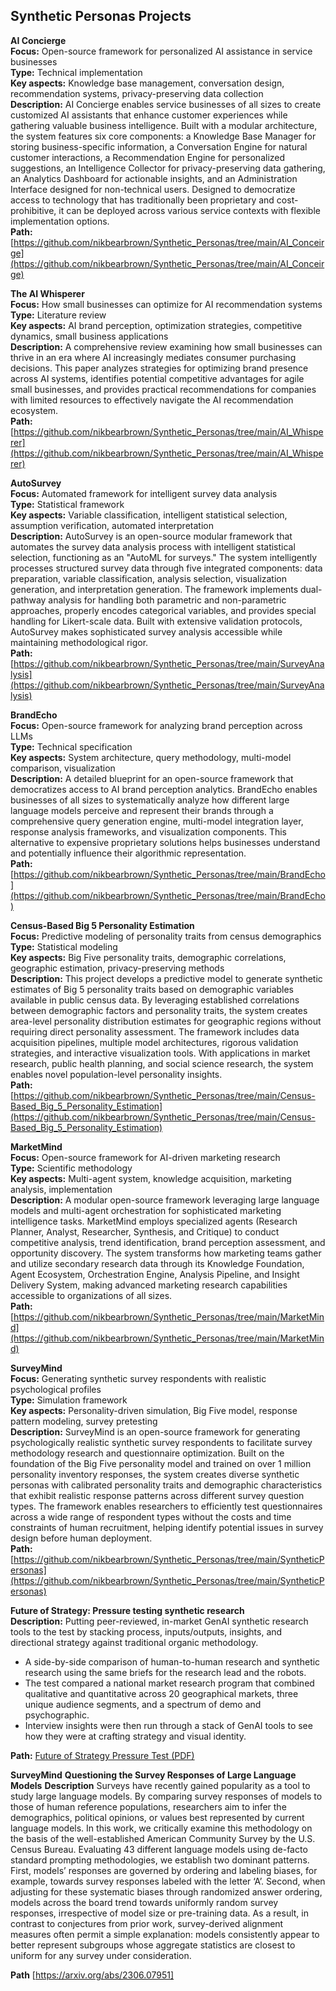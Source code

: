 ## **Synthetic Personas Projects**

**AI Concierge**  
**Focus:** Open-source framework for personalized AI assistance in service businesses  
**Type:** Technical implementation  
**Key aspects:** Knowledge base management, conversation design, recommendation systems, privacy-preserving data collection  
**Description:** AI Concierge enables service businesses of all sizes to create customized AI assistants that enhance customer experiences while gathering valuable business intelligence. Built with a modular architecture, the system features six core components: a Knowledge Base Manager for storing business-specific information, a Conversation Engine for natural customer interactions, a Recommendation Engine for personalized suggestions, an Intelligence Collector for privacy-preserving data gathering, an Analytics Dashboard for actionable insights, and an Administration Interface designed for non-technical users. Designed to democratize access to technology that has traditionally been proprietary and cost-prohibitive, it can be deployed across various service contexts with flexible implementation options.  
**Path:** [https://github.com/nikbearbrown/Synthetic_Personas/tree/main/AI_Conceirge](https://github.com/nikbearbrown/Synthetic_Personas/tree/main/AI_Conceirge)   

**The AI Whisperer**  
**Focus:** How small businesses can optimize for AI recommendation systems  
**Type:** Literature review  
**Key aspects:** AI brand perception, optimization strategies, competitive dynamics, small business applications  
**Description:** A comprehensive review examining how small businesses can thrive in an era where AI increasingly mediates consumer purchasing decisions. This paper analyzes strategies for optimizing brand presence across AI systems, identifies potential competitive advantages for agile small businesses, and provides practical recommendations for companies with limited resources to effectively navigate the AI recommendation ecosystem.  
**Path:** [https://github.com/nikbearbrown/Synthetic_Personas/tree/main/AI_Whisperer](https://github.com/nikbearbrown/Synthetic_Personas/tree/main/AI_Whisperer)    

**AutoSurvey**  
**Focus:** Automated framework for intelligent survey data analysis  
**Type:** Statistical framework  
**Key aspects:** Variable classification, intelligent statistical selection, assumption verification, automated interpretation  
**Description:** AutoSurvey is an open-source modular framework that automates the survey data analysis process with intelligent statistical selection, functioning as an "AutoML for surveys." The system intelligently processes structured survey data through five integrated components: data preparation, variable classification, analysis selection, visualization generation, and interpretation generation. The framework implements dual-pathway analysis for handling both parametric and non-parametric approaches, properly encodes categorical variables, and provides special handling for Likert-scale data. Built with extensive validation protocols, AutoSurvey makes sophisticated survey analysis accessible while maintaining methodological rigor.  
**Path:** [https://github.com/nikbearbrown/Synthetic_Personas/tree/main/SurveyAnalysis](https://github.com/nikbearbrown/Synthetic_Personas/tree/main/SurveyAnalysis)   

**BrandEcho**  
**Focus:** Open-source framework for analyzing brand perception across LLMs  
**Type:** Technical specification  
**Key aspects:** System architecture, query methodology, multi-model comparison, visualization  
**Description:** A detailed blueprint for an open-source framework that democratizes access to AI brand perception analytics. BrandEcho enables businesses of all sizes to systematically analyze how different large language models perceive and represent their brands through a comprehensive query generation engine, multi-model integration layer, response analysis frameworks, and visualization components. This alternative to expensive proprietary solutions helps businesses understand and potentially influence their algorithmic representation.  
**Path:** [https://github.com/nikbearbrown/Synthetic_Personas/tree/main/BrandEcho](https://github.com/nikbearbrown/Synthetic_Personas/tree/main/BrandEcho)   

**Census-Based Big 5 Personality Estimation**  
**Focus:** Predictive modeling of personality traits from census demographics  
**Type:** Statistical modeling  
**Key aspects:** Big Five personality traits, demographic correlations, geographic estimation, privacy-preserving methods  
**Description:** This project develops a predictive model to generate synthetic estimates of Big 5 personality traits based on demographic variables available in public census data. By leveraging established correlations between demographic factors and personality traits, the system creates area-level personality distribution estimates for geographic regions without requiring direct personality assessment. The framework includes data acquisition pipelines, multiple model architectures, rigorous validation strategies, and interactive visualization tools. With applications in market research, public health planning, and social science research, the system enables novel population-level personality insights.  
**Path:** [https://github.com/nikbearbrown/Synthetic_Personas/tree/main/Census-Based_Big_5_Personality_Estimation](https://github.com/nikbearbrown/Synthetic_Personas/tree/main/Census-Based_Big_5_Personality_Estimation)   

**MarketMind**  
**Focus:** Open-source framework for AI-driven marketing research  
**Type:** Scientific methodology  
**Key aspects:** Multi-agent system, knowledge acquisition, marketing analysis, implementation  
**Description:** A modular open-source framework leveraging large language models and multi-agent orchestration for sophisticated marketing intelligence tasks. MarketMind employs specialized agents (Research Planner, Analyst, Researcher, Synthesis, and Critique) to conduct competitive analysis, trend identification, brand perception assessment, and opportunity discovery. The system transforms how marketing teams gather and utilize secondary research data through its Knowledge Foundation, Agent Ecosystem, Orchestration Engine, Analysis Pipeline, and Insight Delivery System, making advanced marketing research capabilities accessible to organizations of all sizes.  
**Path:** [https://github.com/nikbearbrown/Synthetic_Personas/tree/main/MarketMind](https://github.com/nikbearbrown/Synthetic_Personas/tree/main/MarketMind)   

**SurveyMind**  
**Focus:** Generating synthetic survey respondents with realistic psychological profiles  
**Type:** Simulation framework  
**Key aspects:** Personality-driven simulation, Big Five model, response pattern modeling, survey pretesting  
**Description:** SurveyMind is an open-source framework for generating psychologically realistic synthetic survey respondents to facilitate survey methodology research and questionnaire optimization. Built on the foundation of the Big Five personality model and trained on over 1 million personality inventory responses, the system creates diverse synthetic personas with calibrated personality traits and demographic characteristics that exhibit realistic response patterns across different survey question types. The framework enables researchers to efficiently test questionnaires across a wide range of respondent types without the costs and time constraints of human recruitment, helping identify potential issues in survey design before human deployment.  
**Path:** [https://github.com/nikbearbrown/Synthetic_Personas/tree/main/SyntheticPersonas](https://github.com/nikbearbrown/Synthetic_Personas/tree/main/SyntheticPersonas)   

**Future of Strategy: Pressure testing synthetic research**  
**Description:** Putting peer-reviewed, in-market GenAI synthetic research tools to the test by stacking process, inputs/outputs, insights, and directional strategy against traditional organic methodology.

- A side-by-side comparison of human-to-human research and synthetic research using the same briefs for the research lead and the robots.  
- The test compared a national market research program that combined qualitative and quantitative across 20 geographical markets, three unique audience segments, and a spectrum of demo and psychographic.  
- Interview insights were then run through a stack of GenAI tools to see how they were at crafting strategy and visual identity.  

**Path:** [Future of Strategy Pressure Test (PDF)](https://github.com/nikbearbrown/Synthetic_Personas/blob/main/PDFs/158134_Future_of_Strategy_Pressure_test.pdf)

**SurveyMind**
**Questioning the Survey Responses of Large Language Models**
**Description** Surveys have recently gained popularity as a tool to study large language models. By comparing survey responses of models to those of human reference populations, researchers aim to infer the demographics, political opinions, or values best represented by current language models. In this work, we critically examine this methodology on the basis of the well-established American Community Survey by the U.S. Census Bureau. Evaluating 43 different language models using de-facto standard prompting methodologies, we establish two dominant patterns. First, models’ responses are governed by ordering and labeling biases, for example, towards survey responses labeled with the letter ‘A’. Second, when adjusting for these systematic biases through randomized answer ordering, models across the board trend towards uniformly random survey responses, irrespective of model size or pre-training data. As a result, in contrast to conjectures from prior work, survey-derived alignment measures often permit a simple explanation: models consistently appear to better represent subgroups whose aggregate statistics are closest to uniform for any survey under consideration.


**Path** [https://arxiv.org/abs/2306.07951]



